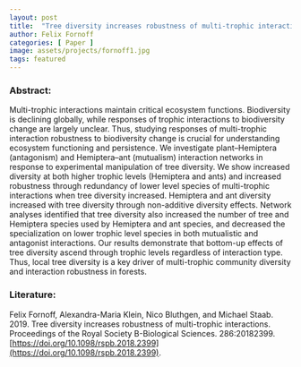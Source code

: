 ```yaml
---
layout: post
title:  "Tree diversity increases robustness of multi-trophic interactions"
author: Felix Fornoff
categories: [ Paper ]
image: assets/projects/fornoff1.jpg
tags: featured
---
```

### Abstract:
Multi-trophic interactions maintain critical ecosystem functions. Biodiversity is declining globally, while responses of trophic interactions to biodiversity change are largely unclear. Thus, studying responses of multi-trophic interaction robustness to biodiversity change is crucial for understanding ecosystem functioning and persistence. We investigate plant–Hemiptera (antagonism) and Hemiptera–ant (mutualism) interaction networks in response to experimental manipulation of tree diversity. We show increased diversity at both higher trophic levels (Hemiptera and ants) and increased robustness through redundancy of lower level species of multi-trophic interactions when tree diversity increased. Hemiptera and ant diversity increased with tree diversity through non-additive diversity effects. Network analyses identified that tree diversity also increased the number of tree and Hemiptera species used by Hemiptera and ant species, and decreased the specialization on lower trophic level species in both mutualistic and antagonist interactions. Our results demonstrate that bottom-up effects of tree diversity ascend through trophic levels regardless of interaction type. Thus, local tree diversity is a key driver of multi-trophic community diversity and interaction robustness in forests.

### Literature:
Felix Fornoff, Alexandra-Maria Klein, Nico Bluthgen, and Michael Staab. 2019. Tree diversity increases robustness of multi-trophic interactions. Proceedings of the Royal Society B-Biological Sciences. 286:20182399. [https://doi.org/10.1098/rspb.2018.2399](https://doi.org/10.1098/rspb.2018.2399).
